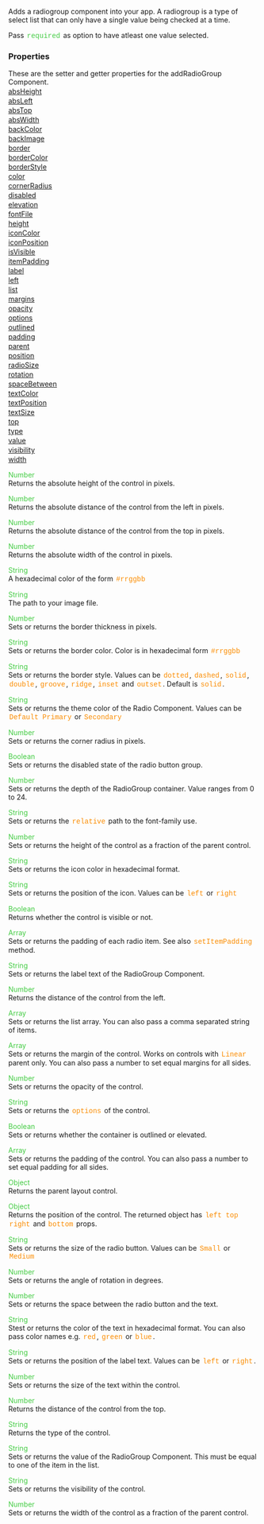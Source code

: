 Adds a radiogroup component into your app. A radiogroup is a type of select list that can only have a single value being checked at a time.

 Pass <span style="color:#4c4; font-family:Courier, monospace; font-size:100%; padding:0px 2px;">required</span> as option to have atleast one value selected.

<style>.samp { margin-top: 2px; } </style><h3>Properties</h3>These are the setter and getter properties for the addRadioGroup Component.
<div class="samp"><a href="#absheight-0" data-transition="pop" data-rel="popup" class="ui-link">absHeight </a></div><div class="samp"><a href="#absleft-5" data-transition="pop" data-rel="popup" class="ui-link">absLeft </a></div><div class="samp"><a href="#abstop-10" data-transition="pop" data-rel="popup" class="ui-link">absTop </a></div><div class="samp"><a href="#abswidth-15" data-transition="pop" data-rel="popup" class="ui-link">absWidth </a></div><div class="samp"><a href="#backcolor-20" data-transition="pop" data-rel="popup" class="ui-link">backColor </a></div><div class="samp"><a href="#backimage-25" data-transition="pop" data-rel="popup" class="ui-link">backImage </a></div><div class="samp"><a href="#border-30" data-transition="pop" data-rel="popup" class="ui-link">border </a></div><div class="samp"><a href="#bordercolor-35" data-transition="pop" data-rel="popup" class="ui-link">borderColor </a></div><div class="samp"><a href="#borderstyle-40" data-transition="pop" data-rel="popup" class="ui-link">borderStyle </a></div><div class="samp"><a href="#color-45" data-transition="pop" data-rel="popup" class="ui-link">color </a></div><div class="samp"><a href="#cornerradius-50" data-transition="pop" data-rel="popup" class="ui-link">cornerRadius </a></div><div class="samp"><a href="#disabled-55" data-transition="pop" data-rel="popup" class="ui-link">disabled </a></div><div class="samp"><a href="#elevation-60" data-transition="pop" data-rel="popup" class="ui-link">elevation </a></div><div class="samp"><a href="#fontfile-65" data-transition="pop" data-rel="popup" class="ui-link">fontFile </a></div><div class="samp"><a href="#height-70" data-transition="pop" data-rel="popup" class="ui-link">height </a></div><div class="samp"><a href="#iconcolor-75" data-transition="pop" data-rel="popup" class="ui-link">iconColor </a></div><div class="samp"><a href="#iconposition-80" data-transition="pop" data-rel="popup" class="ui-link">iconPosition </a></div><div class="samp"><a href="#isvisible-85" data-transition="pop" data-rel="popup" class="ui-link">isVisible </a></div><div class="samp"><a href="#itempadding-90" data-transition="pop" data-rel="popup" class="ui-link">itemPadding </a></div><div class="samp"><a href="#label-95" data-transition="pop" data-rel="popup" class="ui-link">label </a></div><div class="samp"><a href="#left-100" data-transition="pop" data-rel="popup" class="ui-link">left </a></div><div class="samp"><a href="#list-105" data-transition="pop" data-rel="popup" class="ui-link">list </a></div><div class="samp"><a href="#margins-110" data-transition="pop" data-rel="popup" class="ui-link">margins </a></div><div class="samp"><a href="#opacity-115" data-transition="pop" data-rel="popup" class="ui-link">opacity </a></div><div class="samp"><a href="#options-120" data-transition="pop" data-rel="popup" class="ui-link">options </a></div><div class="samp"><a href="#outlined-125" data-transition="pop" data-rel="popup" class="ui-link">outlined </a></div><div class="samp"><a href="#padding-130" data-transition="pop" data-rel="popup" class="ui-link">padding </a></div><div class="samp"><a href="#parent-135" data-transition="pop" data-rel="popup" class="ui-link">parent </a></div><div class="samp"><a href="#position-140" data-transition="pop" data-rel="popup" class="ui-link">position </a></div><div class="samp"><a href="#radiosize-145" data-transition="pop" data-rel="popup" class="ui-link">radioSize </a></div><div class="samp"><a href="#rotation-150" data-transition="pop" data-rel="popup" class="ui-link">rotation </a></div><div class="samp"><a href="#spacebetween-155" data-transition="pop" data-rel="popup" class="ui-link">spaceBetween </a></div><div class="samp"><a href="#textcolor-160" data-transition="pop" data-rel="popup" class="ui-link">textColor </a></div><div class="samp"><a href="#textposition-165" data-transition="pop" data-rel="popup" class="ui-link">textPosition </a></div><div class="samp"><a href="#textsize-170" data-transition="pop" data-rel="popup" class="ui-link">textSize </a></div><div class="samp"><a href="#top-175" data-transition="pop" data-rel="popup" class="ui-link">top </a></div><div class="samp"><a href="#type-180" data-transition="pop" data-rel="popup" class="ui-link">type </a></div><div class="samp"><a href="#value-185" data-transition="pop" data-rel="popup" class="ui-link">value </a></div><div class="samp"><a href="#visibility-190" data-transition="pop" data-rel="popup" class="ui-link">visibility </a></div><div class="samp"><a href="#width-195" data-transition="pop" data-rel="popup" class="ui-link">width </a></div>
<div data-role="popup" id="absheight-0" class="ui-content"><p><span style="color:#4c4;">Number</span><br>Returns the absolute height of the control in pixels.</p></div><div data-role="popup" id="absleft-5" class="ui-content"><p><span style="color:#4c4;">Number</span><br>Returns the absolute distance of the control from the left in pixels.</p></div><div data-role="popup" id="abstop-10" class="ui-content"><p><span style="color:#4c4;">Number</span><br>Returns the absolute distance of the control from the top in pixels.</p></div><div data-role="popup" id="abswidth-15" class="ui-content"><p><span style="color:#4c4;">Number</span><br>Returns the absolute width of the control in pixels.</p></div><div data-role="popup" id="backcolor-20" class="ui-content"><p><span style="color:#4c4;">String</span><br>A hexadecimal color of the form <span style="color:#fb8c00; font-family:Courier&#44; monospace; font-size:100%; padding:0px 2px;">#rrggbb</span></p></div><div data-role="popup" id="backimage-25" class="ui-content"><p><span style="color:#4c4;">String</span><br>The path to your image file.</p></div><div data-role="popup" id="border-30" class="ui-content"><p><span style="color:#4c4;">Number</span><br>Sets or returns the border thickness in pixels.</p></div><div data-role="popup" id="bordercolor-35" class="ui-content"><p><span style="color:#4c4;">String</span><br>Sets or returns the border color. Color is in hexadecimal form <span style="color:#fb8c00; font-family:Courier&#44; monospace; font-size:100%; padding:0px 2px;">#rrggbb</span></p></div><div data-role="popup" id="borderstyle-40" class="ui-content"><p><span style="color:#4c4;">String</span><br>Sets or returns the border style. Values can be <span style="color:#fb8c00; font-family:Courier&#44; monospace; font-size:100%; padding:0px 2px;">dotted</span>&#44; <span style="color:#fb8c00; font-family:Courier&#44; monospace; font-size:100%; padding:0px 2px;">dashed</span>&#44; <span style="color:#fb8c00; font-family:Courier&#44; monospace; font-size:100%; padding:0px 2px;">solid</span>&#44; <span style="color:#fb8c00; font-family:Courier&#44; monospace; font-size:100%; padding:0px 2px;">double</span>&#44; <span style="color:#fb8c00; font-family:Courier&#44; monospace; font-size:100%; padding:0px 2px;">groove</span>&#44; <span style="color:#fb8c00; font-family:Courier&#44; monospace; font-size:100%; padding:0px 2px;">ridge</span>&#44; <span style="color:#fb8c00; font-family:Courier&#44; monospace; font-size:100%; padding:0px 2px;">inset</span> and <span style="color:#fb8c00; font-family:Courier&#44; monospace; font-size:100%; padding:0px 2px;">outset</span>. Default is <span style="color:#fb8c00; font-family:Courier&#44; monospace; font-size:100%; padding:0px 2px;">solid</span>.</p></div><div data-role="popup" id="color-45" class="ui-content"><p><span style="color:#4c4;">String</span><br>Sets or returns the theme color of the Radio Component. Values can be <span style="color:#fb8c00; font-family:Courier&#44; monospace; font-size:100%; padding:0px 2px;">Default</span> <span style="color:#fb8c00; font-family:Courier&#44; monospace; font-size:100%; padding:0px 2px;">Primary</span> or <span style="color:#fb8c00; font-family:Courier&#44; monospace; font-size:100%; padding:0px 2px;">Secondary</span></p></div><div data-role="popup" id="cornerradius-50" class="ui-content"><p><span style="color:#4c4;">Number</span><br>Sets or returns the corner radius in pixels.</p></div><div data-role="popup" id="disabled-55" class="ui-content"><p><span style="color:#4c4;">Boolean</span><br>Sets or returns the disabled state of the radio button group.</p></div><div data-role="popup" id="elevation-60" class="ui-content"><p><span style="color:#4c4;">Number</span><br>Sets or returns the depth of the RadioGroup container. Value ranges from 0 to 24.</p></div><div data-role="popup" id="fontfile-65" class="ui-content"><p><span style="color:#4c4;">String</span><br>Sets or returns the <span style="color:#fb8c00; font-family:Courier&#44; monospace; font-size:100%; padding:0px 2px;">relative</span> path to the font-family use.</p></div><div data-role="popup" id="height-70" class="ui-content"><p><span style="color:#4c4;">Number</span><br>Sets or returns the height of the control as a fraction of the parent control.</p></div><div data-role="popup" id="iconcolor-75" class="ui-content"><p><span style="color:#4c4;">String</span><br>Sets or returns the icon color in hexadecimal format.</p></div><div data-role="popup" id="iconposition-80" class="ui-content"><p><span style="color:#4c4;">String</span><br>Sets or returns the position of the icon. Values can be <span style="color:#fb8c00; font-family:Courier&#44; monospace; font-size:100%; padding:0px 2px;">left</span> or <span style="color:#fb8c00; font-family:Courier&#44; monospace; font-size:100%; padding:0px 2px;">right</span></p></div><div data-role="popup" id="isvisible-85" class="ui-content"><p><span style="color:#4c4;">Boolean</span><br>Returns whether the control is visible or not.</p></div><div data-role="popup" id="itempadding-90" class="ui-content"><p><span style="color:#4c4;">Array</span><br>Sets or returns the padding of each radio item. See also <span style="color:#fb8c00; font-family:Courier&#44; monospace; font-size:100%; padding:0px 2px;">setItemPadding</span> method.</p></div><div data-role="popup" id="label-95" class="ui-content"><p><span style="color:#4c4;">String</span><br>Sets or returns the label text of the RadioGroup Component.</p></div><div data-role="popup" id="left-100" class="ui-content"><p><span style="color:#4c4;">Number</span><br>Returns the distance of the control from the left.</p></div><div data-role="popup" id="list-105" class="ui-content"><p><span style="color:#4c4;">Array</span><br>Sets or returns the list array. You can also pass a comma separated string of items.</p></div><div data-role="popup" id="margins-110" class="ui-content"><p><span style="color:#4c4;">Array</span><br>Sets or returns the margin of the control. Works on controls with <span style="color:#fb8c00; font-family:Courier&#44; monospace; font-size:100%; padding:0px 2px;">Linear</span> parent only. You can also pass a number to set equal margins for all sides.</p></div><div data-role="popup" id="opacity-115" class="ui-content"><p><span style="color:#4c4;">Number</span><br>Sets or returns the opacity of the control.</p></div><div data-role="popup" id="options-120" class="ui-content"><p><span style="color:#4c4;">String</span><br>Sets or returns the <span style="color:#fb8c00; font-family:Courier&#44; monospace; font-size:100%; padding:0px 2px;">options</span> of the control.</p></div><div data-role="popup" id="outlined-125" class="ui-content"><p><span style="color:#4c4;">Boolean</span><br>Sets or returns whether the container is outlined or elevated.</p></div><div data-role="popup" id="padding-130" class="ui-content"><p><span style="color:#4c4;">Array</span><br>Sets or returns the padding of the control. You can also pass a number to set equal padding for all sides.</p></div><div data-role="popup" id="parent-135" class="ui-content"><p><span style="color:#4c4;">Object</span><br>Returns the parent layout control.</p></div><div data-role="popup" id="position-140" class="ui-content"><p><span style="color:#4c4;">Object</span><br>Returns the position of the control. The returned object has <span style="color:#fb8c00; font-family:Courier&#44; monospace; font-size:100%; padding:0px 2px;">left</span> <span style="color:#fb8c00; font-family:Courier&#44; monospace; font-size:100%; padding:0px 2px;">top</span> <span style="color:#fb8c00; font-family:Courier&#44; monospace; font-size:100%; padding:0px 2px;">right</span> and <span style="color:#fb8c00; font-family:Courier&#44; monospace; font-size:100%; padding:0px 2px;">bottom</span> props.</p></div><div data-role="popup" id="radiosize-145" class="ui-content"><p><span style="color:#4c4;">String</span><br>Sets or returns the size of the radio button. Values can be <span style="color:#fb8c00; font-family:Courier&#44; monospace; font-size:100%; padding:0px 2px;">Small</span> or <span style="color:#fb8c00; font-family:Courier&#44; monospace; font-size:100%; padding:0px 2px;">Medium</span></p></div><div data-role="popup" id="rotation-150" class="ui-content"><p><span style="color:#4c4;">Number</span><br>Sets or returns the angle of rotation in degrees.</p></div><div data-role="popup" id="spacebetween-155" class="ui-content"><p><span style="color:#4c4;">Number</span><br>Sets or returns the space between the radio button and the text.</p></div><div data-role="popup" id="textcolor-160" class="ui-content"><p><span style="color:#4c4;">String</span><br>Stest or returns the color of the text in hexadecimal format. You can also pass color names e.g. <span style="color:#fb8c00; font-family:Courier&#44; monospace; font-size:100%; padding:0px 2px;">red</span>&#44; <span style="color:#fb8c00; font-family:Courier&#44; monospace; font-size:100%; padding:0px 2px;">green</span> or <span style="color:#fb8c00; font-family:Courier&#44; monospace; font-size:100%; padding:0px 2px;">blue</span>.</p></div><div data-role="popup" id="textposition-165" class="ui-content"><p><span style="color:#4c4;">String</span><br>Sets or returns the position of the label text. Values can be <span style="color:#fb8c00; font-family:Courier&#44; monospace; font-size:100%; padding:0px 2px;">left</span> or <span style="color:#fb8c00; font-family:Courier&#44; monospace; font-size:100%; padding:0px 2px;">right</span>.</p></div><div data-role="popup" id="textsize-170" class="ui-content"><p><span style="color:#4c4;">Number</span><br>Sets or returns the size of the text within the control.</p></div><div data-role="popup" id="top-175" class="ui-content"><p><span style="color:#4c4;">Number</span><br>Returns the distance of the control from the top.</p></div><div data-role="popup" id="type-180" class="ui-content"><p><span style="color:#4c4;">String</span><br>Returns the type of the control.</p></div><div data-role="popup" id="value-185" class="ui-content"><p><span style="color:#4c4;">String</span><br>Sets or returns the value of the RadioGroup Component. This must be equal to one of the item in the list.</p></div><div data-role="popup" id="visibility-190" class="ui-content"><p><span style="color:#4c4;">String</span><br>Sets or returns the visibility of the control.</p></div><div data-role="popup" id="width-195" class="ui-content"><p><span style="color:#4c4;">Number</span><br>Sets or returns the width of the control as a fraction of the parent control.</p></div>